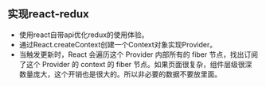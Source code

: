 ##  实现react-redux
- 使用react自带api优化redux的使用体验。
- 通过React.createContext创建一个Context对象实现Provider。
- 当触发更新时，React 会遍历这个 Provider 内部所有的 fiber 节点，找出订阅了这个 Provider 的 context 的 fiber 节点。如果页面很复杂，组件层级很深数量庞大，这个开销也是很大的。所以非必要的数据不要放里面。